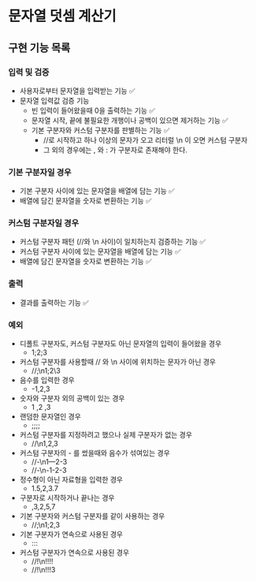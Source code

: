 # 문자열 덧셈 계산기

## 구현 기능 목록

### 입력 및 검증

- 사용자로부터 문자열을 입력받는 기능 ✅
- 문자열 입력값 검증 기능
    - 빈 입력이 들어왔을때 0을 출력하는 기능 ✅
    - 문자열 시작, 끝에 불필요한 개행이나 공백이 있으면 제거하는 기능 ✅
    - 기본 구분자와 커스텀 구분자를 판별하는 기능 ✅
        - //로 시작하고 하나 이상의 문자가 오고 리터럴 \n 이 오면 커스텀 구분자
        - 그 외의 경우에는 , 와 : 가 구분자로 존재해야 한다.

### 기본 구분자일 경우

- 기본 구분자 사이에 있는 문자열을 배열에 담는 기능 ✅
- 배열에 담긴 문자열을 숫자로 변환하는 기능 ✅

### 커스텀 구분자일 경우

- 커스텀 구분자 패턴 (//와 \n 사이)이 일치하는지 검증하는 기능 ✅
- 커스텀 구분자 사이에 있는 문자열을 배열에 담는 기능 ✅
- 배열에 담긴 문자열을 숫자로 변환하는 기능 ✅

### 출력

- 결과를 출력하는 기능 ✅

### 예외

- 디폴트 구분자도, 커스텀 구분자도 아닌 문자열의 입력이 들어왔을 경우
    - 1;2;3
- 커스텀 구분자를 사용할때 // 와 \n 사이에 위치하는 문자가 아닌 경우
    - //;\n1;2\3
- 음수를 입력한 경우
    - -1,2,3
- 숫자와 구분자 외의 공백이 있는 경우
    - 1 ,2 ,3
- 랜덤한 문자열인 경우
    - ;;;;
- 커스텀 구분자를 지정하려고 했으나 실제 구분자가 없는 경우
    - //\n1,2,3
- 커스텀 구분자의 - 를 썼을때와 음수가 섞여있는 경우
    - //-\n1—2-3
    - //-\n-1-2-3
- 정수형이 아닌 자료형을 입력한 경우
    - 1.5,2,3.7
- 구분자로 시작하거나 끝나는 경우
    - ,3,2,5,7
- 기본 구분자와 커스텀 구분자를 같이 사용하는 경우
    - //;\n1;2,3
- 기본 구분자가 연속으로 사용된 경우
    - :::
- 커스텀 구분자가 연속으로 사용된 경우
    - //!\n!!!!
    - //!\n!!!3